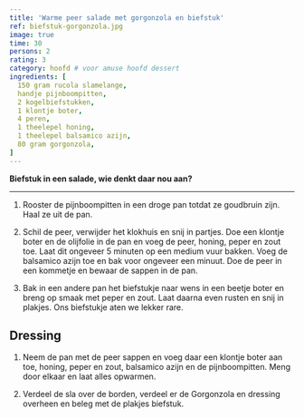 ```yaml
---
title: 'Warme peer salade met gorgonzola en biefstuk'
ref: biefstuk-gorgonzola.jpg
image: true
time: 30
persons: 2
rating: 3
category: hoofd # voor amuse hoofd dessert
ingredients: [
  150 gram rucola slamelange,
  handje pijnboompitten,
  2 kogelbiefstukken,
  1 klontje boter,
  4 peren,
  1 theelepel honing,
  1 theelepel balsamico azijn,
  80 gram gorgonzola,
]
---
```


**Biefstuk in een salade, wie denkt daar nou aan?**

---

1. Rooster de pijnboompitten in een droge pan totdat ze goudbruin zijn. Haal ze uit de pan.

2. Schil de peer, verwijder het klokhuis en snij in partjes. Doe een klontje boter en de olijfolie in de pan en voeg de peer, honing, peper en zout toe. Laat dit ongeveer 5 minuten op een medium vuur bakken. Voeg de balsamico azijn toe en bak voor ongeveer een minuut. Doe de peer in een kommetje en bewaar de sappen in de pan.

3. Bak in een andere pan het biefstukje naar wens in een beetje boter en breng op smaak met peper en zout. Laat daarna even rusten en snij in plakjes. Ons biefstukje aten we lekker rare.

## Dressing

1. Neem de pan met de peer sappen en voeg daar een klontje boter aan toe, honing, peper en zout, balsamico azijn en de pijnboompitten. Meng door elkaar en laat alles opwarmen.

2. Verdeel de sla over de borden, verdeel er de Gorgonzola en dressing overheen en beleg met de plakjes biefstuk.
